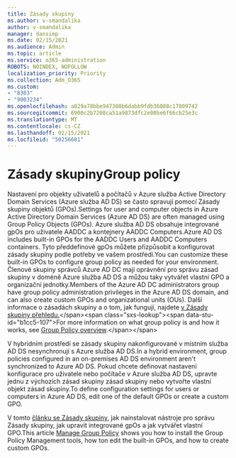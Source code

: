 ```yaml
---
title: Zásady skupiny
ms.author: v-smandalika
author: v-smandalika
manager: dansimp
ms.date: 02/15/2021
ms.audience: Admin
ms.topic: article
ms.service: o365-administration
ROBOTS: NOINDEX, NOFOLLOW
localization_priority: Priority
ms.collection: Adm_O365
ms.custom:
- "8303"
- "9003234"
ms.openlocfilehash: a829a78bbe947300b6dabb9fdb36088c17809742
ms.sourcegitcommit: 6900c2b7208ca51a9873dfc2e00be6f66cb25e3c
ms.translationtype: MT
ms.contentlocale: cs-CZ
ms.lasthandoff: 02/15/2021
ms.locfileid: "50256681"
---
```

# <a name="group-policy"></a><span data-ttu-id="b1cc5-102">Zásady skupiny</span><span class="sxs-lookup"><span data-stu-id="b1cc5-102">Group policy</span></span>

<span data-ttu-id="b1cc5-103">Nastavení pro objekty uživatelů a počítačů v Azure služba Active Directory Domain Services (Azure služba AD DS) se často spravují pomocí Zásady skupiny objektů (GPOs).</span><span class="sxs-lookup"><span data-stu-id="b1cc5-103">Settings for user and computer objects in Azure Active Directory Domain Services (Azure AD DS) are often managed using Group Policy Objects (GPOs).</span></span> <span data-ttu-id="b1cc5-104">Azure služba AD DS obsahuje integrované gpOs pro uživatele AADDC a kontejnery AADDC Computers.</span><span class="sxs-lookup"><span data-stu-id="b1cc5-104">Azure AD DS includes built-in GPOs for the AADDC Users and AADDC Computers containers.</span></span> <span data-ttu-id="b1cc5-105">Tyto předdefinové gpOs můžete přizpůsobit a konfigurovat zásady skupiny podle potřeby ve vašem prostředí.</span><span class="sxs-lookup"><span data-stu-id="b1cc5-105">You can customize these built-in GPOs to configure group policy as needed for your environment.</span></span> <span data-ttu-id="b1cc5-106">Členové skupiny správců Azure AD DC mají oprávnění pro správu zásad skupiny v doméně Azure služba AD DS a můžou taky vytvářet vlastní GPO a organizační jednotky.</span><span class="sxs-lookup"><span data-stu-id="b1cc5-106">Members of the Azure AD DC administrators group have group policy administration privileges in the Azure AD DS domain, and can also create custom GPOs and organizational units (OUs).</span></span> <span data-ttu-id="b1cc5-107">Další informace o zásadách skupiny a o tom, jak fungují, najdete [v Zásady skupiny přehledu.](https://docs.microsoft.com/previous-versions/windows/it-pro/windows-server-2012-R2-and-2012/hh831791(v=ws.11))</span><span class="sxs-lookup"><span data-stu-id="b1cc5-107">For more information on what group policy is and how it works, see [Group Policy overview](https://docs.microsoft.com/previous-versions/windows/it-pro/windows-server-2012-R2-and-2012/hh831791(v=ws.11)).</span></span>

<span data-ttu-id="b1cc5-108">V hybridním prostředí se zásady skupiny nakonfigurované v místním služba AD DS nesynchronují s Azure služba AD DS.</span><span class="sxs-lookup"><span data-stu-id="b1cc5-108">In a hybrid environment, group policies configured in an on-premises AD DS environment aren't synchronized to Azure AD DS.</span></span> <span data-ttu-id="b1cc5-109">Pokud chcete definovat nastavení konfigurace pro uživatele nebo počítače v Azure služba AD DS, upravte jednu z výchozích zásad skupiny zásad skupiny nebo vytvořte vlastní objekt zásad skupiny.</span><span class="sxs-lookup"><span data-stu-id="b1cc5-109">To define configuration settings for users or computers in Azure AD DS, edit one of the default GPOs or create a custom GPO.</span></span>

<span data-ttu-id="b1cc5-110">V tomto [článku se Zásady skupiny,](https://docs.microsoft.com/azure/active-directory-domain-services/manage-group-policy) jak nainstalovat nástroje pro správu Zásady skupiny, jak upravit integrované gpOs a jak vytvářet vlastní GPO.</span><span class="sxs-lookup"><span data-stu-id="b1cc5-110">This article [Manage Group Policy](https://docs.microsoft.com/azure/active-directory-domain-services/manage-group-policy) shows you how to install the Group Policy Management tools, how ton edit the built-in GPOs, and how to create custom GPOs.</span></span>



